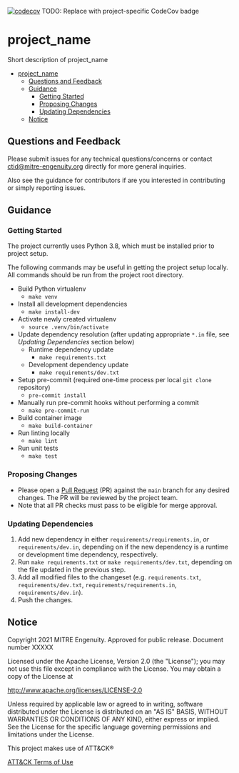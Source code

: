 [![codecov](https://codecov.io/gh/center-for-threat-informed-defense/project-template/branch/main/graph/badge.svg?token=ygDiymg8y3)](https://codecov.io/gh/center-for-threat-informed-defense/project-template)
TODO: Replace with project-specific CodeCov badge

# project_name
Short description of project_name

- [project_name](#project_name)
  - [Questions and Feedback](#questions-and-feedback)
  - [Guidance](#guidance)
    - [Getting Started](#getting-started)
    - [Proposing Changes](#proposing-changes)
    - [Updating Dependencies](#updating-dependencies)
  - [Notice](#notice)

## Questions and Feedback
Please submit issues for any technical questions/concerns or contact ctid@mitre-engenuity.org directly for more general inquiries.

Also see the guidance for contributors if are you interested in contributing or simply reporting issues.

## Guidance

### Getting Started

The project currently uses Python 3.8, which must be installed prior to project setup.

The following commands may be useful in getting the project setup locally. All commands should be run from the project root directory.

* Build Python virtualenv
  * `make venv`
* Install all development dependencies
  * `make install-dev`
* Activate newly created virtualenv
  * `source .venv/bin/activate`
* Update dependency resolution (after updating appropriate `*.in` file, see _Updating Dependencies_ section below)
  * Runtime dependency update
    * `make requirements.txt`
  * Development dependency update
    * `make requirements/dev.txt`
* Setup pre-commit (required one-time process per local `git clone` repository)
  * `pre-commit install`
* Manually run pre-commit hooks without performing a commit
  * `make pre-commit-run`
* Build container image
  * `make build-container`
* Run linting locally
  * `make lint`
* Run unit tests
  * `make test`




### Proposing Changes

* Please open a [Pull Request](https://docs.github.com/en/pull-requests/collaborating-with-pull-requests/proposing-changes-to-your-work-with-pull-requests/about-pull-requests) (PR) against the `main` branch for any desired changes. The PR will be reviewed by the project team.
* Note that all PR checks must pass to be eligible for merge approval.

### Updating Dependencies

1. Add new dependency in either `requirements/requirements.in`, _or_ `requirements/dev.in`, depending on if the new dependency is a runtime or development time dependency, respectively.
2. Run `make requirements.txt` or `make requirements/dev.txt`, depending on the file updated in the previous step.
3. Add all modified files to the changeset (e.g. `requirements.txt`, `requirements/dev.txt`, `requirements/requirements.in`, `requirements/dev.in`).
4. Push the changes.

## Notice
Copyright 2021 MITRE Engenuity. Approved for public release. Document number XXXXX

Licensed under the Apache License, Version 2.0 (the "License"); you may not use this file except in compliance with the License. You may obtain a copy of the License at

http://www.apache.org/licenses/LICENSE-2.0

Unless required by applicable law or agreed to in writing, software distributed under the License is distributed on an "AS IS" BASIS, WITHOUT WARRANTIES OR CONDITIONS OF ANY KIND, either express or implied. See the License for the specific language governing permissions and limitations under the License.

This project makes use of ATT&CK®

[ATT&CK Terms of Use](https://attack.mitre.org/resources/terms-of-use/)
